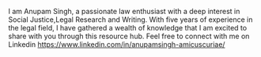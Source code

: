 I am Anupam Singh, a passionate law enthusiast with a deep interest in Social Justice,Legal Research and Writing.
With five years of experience in the legal field, I have gathered a wealth of knowledge that I am excited to share with you through this resource hub.
Feel free to connect with me on Linkedin https://www.linkedin.com/in/anupamsingh-amicuscuriae/
